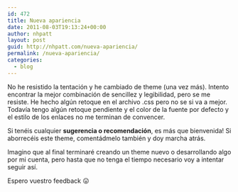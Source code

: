 ```yaml
---
id: 472
title: Nueva apariencia
date: 2011-08-03T19:13:24+00:00
author: nhpatt
layout: post
guid: http://nhpatt.com/nueva-apariencia/
permalink: /nueva-apariencia/
categories:
  - blog
---
```

No he resistido la tentación y he cambiado de theme (una vez más). Intento encontrar la mejor combinación de sencillez y legibilidad, pero se me resiste. He hecho algún retoque en el archivo .css pero no se si va a mejor. Todavía tengo algún retoque pendiente y el color de la fuente por defecto y el estilo de los enlaces no me terminan de convencer.

Si tenéis cualquier **sugerencia o recomendación**, es más que bienvenida! Si aborrecéis este theme, comentádmelo también y doy marcha atrás.

Imagino que al final terminaré creando un theme nuevo o desarrollando algo por mi cuenta, pero hasta que no tenga el tiempo necesario voy a intentar seguir así.

Espero vuestro feedback 😛

